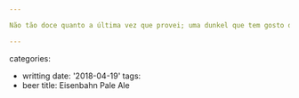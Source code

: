 ```yaml
---

Não tão doce quanto a última vez que provei; uma dunkel que tem gosto de café por conta do malte cerrado; bom corpo e não-enjoativo. Almoço com bifum e purê apimentado. Combina perfeitamente com carne reduzina na pressão, como a que a Mitiko fez no almoço de hoje.

---
```

categories:
- writting
date: '2018-04-19'
tags:
- beer
title: Eisenbahn Pale Ale

